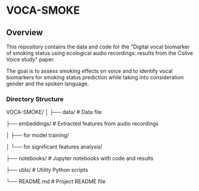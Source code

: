 # VOCA-SMOKE

## Overview

This repository contains the data and code for the "Digital vocal biomarker of smoking status using ecological audio recordings: results from the Colive Voice study" paper.

The goal is to assess smoking effects on voice and to identify vocal biomarkers 
for smoking status prediction while taking into consideration gender and the spoken language.

### Directory Structure

VOCA-SMOKE/
│
├──  data/ # Data file

├──  embeddings/ # Extracted features from audio recordings

│  ├──  for model training/

│  └──  for significant features analysis/

├──  notebooks/ # Jupyter notebooks with code and results

├──  utils/ # Utility Python scripts

└──  README.md # Project README file
